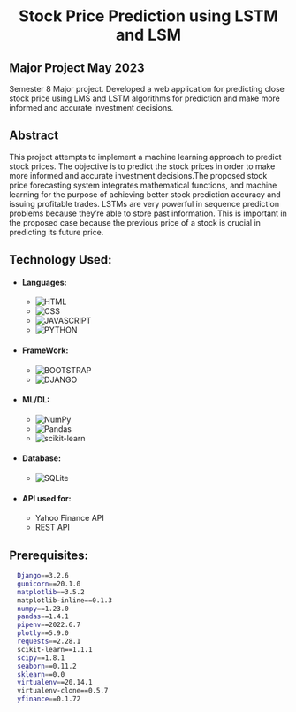 <h1 align="center">Stock Price Prediction using LSTM and LSM</h1>

<h2>Major Project May 2023</h2>
<p>Semester 8 Major project. Developed a web application for predicting close stock price using LMS and LSTM algorithms for prediction and make more informed and accurate investment decisions.
</p>

## Abstract
<p>This project attempts to implement a machine learning approach to predict stock prices. The objective is to predict the stock prices in order to make more informed and accurate investment decisions.The proposed stock price forecasting system integrates mathematical functions, and machine learning for the purpose of achieving better stock prediction accuracy and issuing profitable trades. LSTMs are very powerful in sequence prediction problems because they’re able to store past information. This is important in the proposed case because the previous price of a stock is crucial in predicting its future price.
</p>



## Technology Used:
- #### Languages:
  - ![HTML](https://img.shields.io/badge/HTML5-E34F26?style=for-the-badge&logo=html5&logoColor=white)
  - ![CSS](https://img.shields.io/badge/CSS3-1572B6?style=for-the-badge&logo=css3&logoColor=white)
  - ![JAVASCRIPT](https://img.shields.io/badge/JavaScript-323330?style=for-the-badge&logo=javascript&logoColor=F7DF1E)
  - ![PYTHON](https://img.shields.io/badge/Python-FFD43B?style=for-the-badge&logo=python&logoColor=darkgreen)
- #### FrameWork:
  - ![BOOTSTRAP](https://img.shields.io/badge/Bootstrap-563D7C?style=for-the-badge&logo=bootstrap&logoColor=white)
  - ![DJANGO](https://img.shields.io/badge/Django-092E20?style=for-the-badge&logo=django&logoColor=green)

- #### ML/DL:
  - ![NumPy](https://img.shields.io/badge/numpy-%23013243.svg?style=for-the-badge&logo=numpy&logoColor=white)
  - ![Pandas](https://img.shields.io/badge/pandas-%23150458.svg?style=for-the-badge&logo=pandas&logoColor=white)
  - ![scikit-learn](https://img.shields.io/badge/scikit--learn-%23F7931E.svg?style=for-the-badge&logo=scikit-learn&logoColor=white)
  
- #### Database:
  - ![SQLite](https://img.shields.io/badge/SQLite-07405E?style=for-the-badge&logo=sqlite&logoColor=white)
  
- #### API used for:
  - Yahoo Finance API 
  - REST API

## Prerequisites:
```bash
  Django==3.2.6
  gunicorn==20.1.0
  matplotlib==3.5.2
  matplotlib-inline==0.1.3
  numpy==1.23.0
  pandas==1.4.1
  pipenv==2022.6.7
  plotly==5.9.0
  requests==2.28.1
  scikit-learn==1.1.1
  scipy==1.8.1
  seaborn==0.11.2
  sklearn==0.0
  virtualenv==20.14.1
  virtualenv-clone==0.5.7
  yfinance==0.1.72
```
